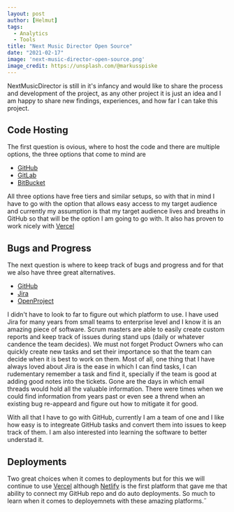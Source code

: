 ```yaml
---
layout: post
author: [Helmut]
tags:
  - Analytics
  - Tools
title: "Next Music Director Open Source"
date: "2021-02-17"
image: 'next-music-director-open-source.png'
image_credit: https://unsplash.com/@markusspiske
---
```


NextMusicDirector is still in it's infancy and would like to share the process and development of the project, as any other project it is just an idea and I am happy to share new findings, experiences, and how far I can take this project.

## Code Hosting

The first question is ovious, where to host the code and there are multiple options, the three options that come to mind are

- [GitHub](https://www.github.com)
- [GitLab](https://www.gitlab.com)
- [BitBucket](https://www.bitbucket)

All three options have free tiers and similar setups, so with that in mind I have to go with the option that allows easy access to my target audience and currently my assumption is that my target audience lives and breaths in GitHub so that will be the option I am going to go with. It also has proven to work nicely with [Vercel](https://www.vercel.com)

## Bugs and Progress

The next question is where to keep track of bugs and progress and for that we also have three great alternatives.

- [GitHub](https://github.com/features/project-management/)
- [Jira](https://www.atlassian.com/software/jira/features)
- [OpenProject](https://www.openproject.org/)

I didn't have to look to far to figure out which platform to use. I have used Jira for many years from small teams to enterprise level and I know it is an amazing piece of software. Scrum masters are able to easily create custom reports and keep track of issues during stand ups (daily or whatever candence the team decides). We must not forget Product Owners who can quickly create new tasks and set their importance so that the team can decide when it is best to work on them. Most of all, one thing that I have always loved about Jira is the ease in which I can find tasks, I can rudementary remember a task and find it, specially if the team is good at adding good notes into the tickets. Gone are the days in which email threads would hold all the valuable information. There were times when we could find information from years past or even see a thrend when an existing bug re-appeard and figure out how to mitigate it for good.

With all that I have to go with GitHub, currently I am a team of one and I like how easy is to integreate GitHub tasks and convert them into issues to keep track of them. I am also interested into learning the software to better understad it.

## Deployments

Two great choices when it comes to deployments but for this we will continue to use [Vercel](https://www.vercel.com) although [Netlify](https://www.netlify.com) is the first platform that gave me that ability to connect my GitHub repo and do auto deployments. So much to learn when it comes to deployemnets with these amazing platforms.˝